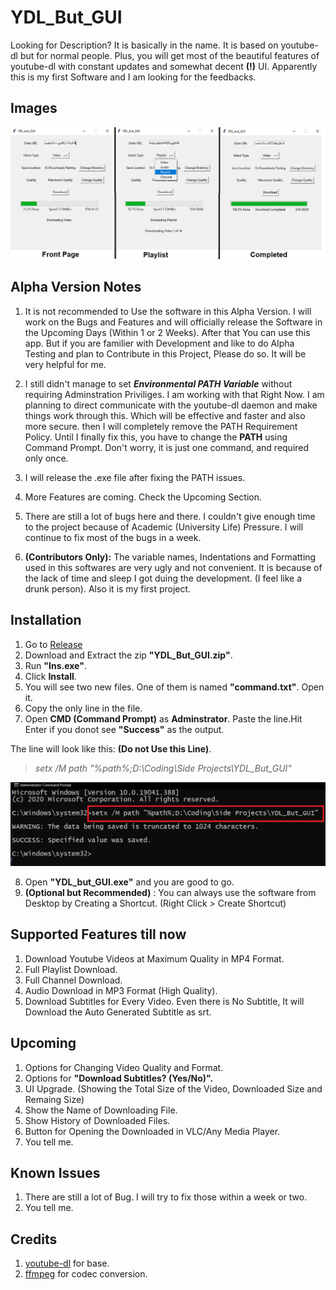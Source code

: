 # YDL_But_GUI

Looking for Description? It is basically in the name. It is based on youtube-dl but for normal people. Plus, you will get most of the beautiful features of youtube-dl with constant updates and somewhat decent **(!)** UI. Apparently this is my first Software and I am looking for the feedbacks.

## Images
![Front](/Screenshots/All.png)

## Alpha Version Notes

1. It is not recommended to Use the software in this Alpha Version. I will work on the Bugs and Features and will officially release the Software in the Upcoming Days (Within 1 or 2 Weeks). After that You can use this app. But if you are familier with Development and like to do Alpha Testing and plan to Contribute in this Project, Please do so. It will be very helpful for me.
   
2. I still didn't manage to set ***Environmental PATH Variable*** without requiring Adminstration Priviliges.  I am working with that Right Now. I am planning to direct communicate with the youtube-dl daemon and make things work through this. Which will be effective and faster and also more secure. then I will completely remove the PATH Requirement Policy. Until I finally fix this, you have to change the **PATH** using Command Prompt. Don't worry, it is just one command, and required only once.

3. I will release the .exe file after fixing the PATH issues.

4. More Features are coming. Check the Upcoming Section.

5. There are still a lot of bugs here and there. I couldn't give enough time to the project because of Academic (University Life) Pressure. I will continue to fix most of the bugs in a week.

6. **(Contributors Only):** The variable names, Indentations and Formatting used in this softwares are very ugly and not convenient. It is because of the lack of time and sleep I got duing the development. (I feel like a drunk person). Also it is my first project.

## Installation

1. Go to [Release](https://github.com/sanjib-sen/YDL_But_GUI/releases/)
2. Download and Extract the zip **"YDL_But_GUI.zip"**.
3. Run  **"Ins.exe"**.
4. Click **Install**.
5. You will see two new files. One of them is named **"command.txt"**. Open it.
6. Copy the only line in the file.
7. Open **CMD (Command Prompt)** as **Adminstrator**. Paste the line.Hit Enter if you donot see **"Success"** as the output.

The line will look like this: **(Do not Use this Line)**.
>*setx /M path "%path%;D:\Coding\Side Projects\YDL_But_GUI"*

![CMD](/Screenshots/CMD.png)

8. Open **"YDL_but_GUI.exe"** and you are good to go.
9. **(Optional but Recommended)** : You can always use the software from Desktop by Creating a Shortcut. (Right Click > Create Shortcut)

## Supported Features till now

1. Download Youtube Videos at Maximum Quality in MP4 Format.
2. Full Playlist Download.
3. Full Channel Download.
4. Audio Download in MP3 Format (High Quality).
5. Download Subtitles for Every Video. Even there is No Subtitle, It will Download the Auto Generated Subtitle as srt.

## Upcoming

1. Options for Changing Video Quality and Format.
2. Options for **"Download Subtitles? (Yes/No)".**
3. UI Upgrade. (Showing the Total Size of the Video, Downloaded Size and Remaing Size)
4. Show the Name of Downloading File.
5. Show History of Downloaded Files.
6. Button for Opening the Downloaded in VLC/Any Media Player.
7. You tell me.

## Known Issues

1. There are still a lot of Bug. I will try to fix those within a week or two.
2. You tell me.

## Credits

1. [youtube-dl](https://github.com/ytdl-org/youtube-dl) for base.
2. [ffmpeg](https://github.com/FFmpeg/FFmpeg) for codec conversion.
